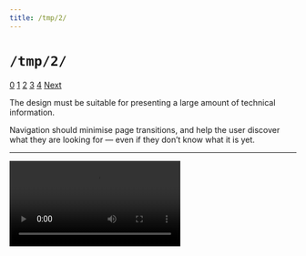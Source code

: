 ```yaml
---
title: /tmp/2/
---
```



`/tmp/2/`
=========

<div class="slide-widget">
<a class="slide-button" href="/tmp">0</a>
<a class="slide-button" href="/tmp/1/">1</a>
<a class="slide-button selected" href="/tmp/2/">2</a>
<a class="slide-button" href="/tmp/3/">3</a>
<a class="slide-button" href="/tmp/4/">4</a>
<a class="next-button" href="/tmp/3/">Next</a>
</div>


The design must be suitable for presenting a large amount of technical information.

Navigation should minimise page transitions, and help the user discover what they are looking for — even if they don’t know what it is yet.


---

<div class="slide-frame">
<video autoplay="true" controls="true" loop="true" src="/tmp/halcyon-reference.mp4" style="max-width: 428px;">
</div>
